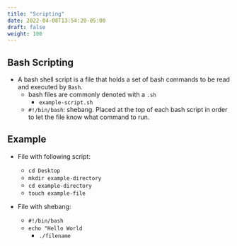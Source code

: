 ```yaml
---
title: "Scripting"
date: 2022-04-08T13:54:20-05:00
draft: false
weight: 100
---
```


## Bash Scripting

- A bash shell script is a file that holds a set of bash commands to be read and executed by `Bash`.
  - bash files are commonly denoted with a `.sh`
    - `example-script.sh`
  - `#!/bin/bash`: shebang. Placed at the top of each bash script in order to let the file know what command to run. 

## Example

- File with following script:
  - `cd Desktop`
  - `mkdir example-directory`
  - `cd example-directory`
  - `touch example-file`

- File with shebang:
  - `#!/bin/bash`
  - `echo "Hello World`
    - `./filename`

